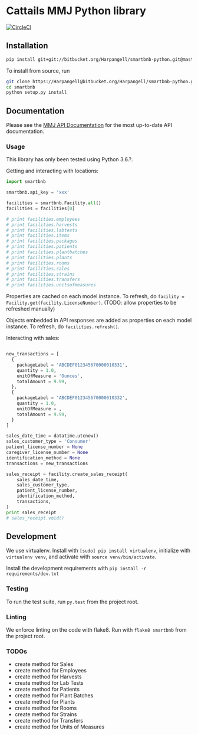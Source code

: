 # Cattails MMJ Python library

[![CircleCI](https://circleci.com/bb/Harpangell/smartbnb-python/tree/master.svg?style=svg&circle-token=3e47a0118e8b37d59b9dae0d884468d3f8f94c99)](https://circleci.com/bb/Harpangell/smartbnb-python/tree/master)

## Installation

```bash
pip install git+git://bitbucket.org/Harpangell/smartbnb-python.git@master
```

To install from source, run

```bash
git clone https://Harpangell@bitbucket.org/Harpangell/smartbnb-python.git
cd smartbnb
python setup.py install
```

## Documentation

Please see the [MMJ API Documentation](https://api-co.smartbnb.com/Documentation/#getting-started) for the most up-to-date API documentation.

### Usage

This library has only been tested using Python 3.6.?.

Getting and interacting with locations:

```python
import smartbnb

smartbnb.api_key = 'xxx'

facilities = smartbnb.Facility.all()
facilities = facilities[0]

# print facilities.employees
# print facilities.harvests
# print facilities.labtests
# print facilities.items
# print facilities.packages
# print facilities.patients
# print facilities.plantbatches
# print facilities.plants
# print facilities.rooms
# print facilities.sales
# print facilities.strains
# print facilities.transfers
# print facilities.unitsofmeasures
```

Properties are cached on each model instance. To refresh, do `facility = Facility.get(facility.LicenseNumber)`. (TODO: allow properties to be refreshed manually)

Objects embedded in API responses are added as properties on each model instance. To refresh, do `facilities.refresh()`.

Interacting with sales:

```python

new_transactions = [
  {
    packageLabel = 'ABCDEF012345670000010331',
    quantity = 1.0,
    unitOfMeasure = 'Ounces',
    totalAmount = 9.99,
  },
  {
    packageLabel = 'ABCDEF012345670000010332',
    quantity = 1.0,
    unitOfMeasure = ,
    totalAmount = 9.99,
  }
]

sales_date_time = datatime.utcnow()
sales_customer_type = 'Consumer'
patient_license_number = None
caregiver_license_number = None
identification_method = None
transactions = new_transactions

sales_receipt = facility.create_sales_receipt(
    sales_date_time,
    sales_customer_type,
    patient_license_number,
    identification_method,
    transactions,
)
print sales_receipt
# sales_receipt.void()
```

## Development

We use virtualenv. Install with `[sudo] pip install virtualenv`, initialize with `virtualenv venv`, and activate with `source venv/bin/activate`.

Install the development requirements with `pip install -r requirements/dev.txt`

### Testing

To run the test suite, run `py.test` from the project root.

### Linting

We enforce linting on the code with flake8. Run with `flake8 smartbnb` from the project root.

### TODOs

- create method for Sales
- create method for Employees
- create method for Harvests
- create method for Lab Tests
- create method for Patients
- create method for Plant Batches
- create method for Plants
- create method for Rooms
- create method for Strains
- create method for Transfers
- create method for Units of Measures
